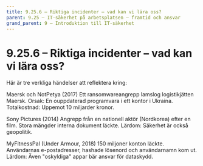```yaml
---
title: 9.25.6 – Riktiga incidenter – vad kan vi lära oss?
parent: 9.25 – IT-säkerhet på arbetsplatsen – framtid och ansvar
grand_parent: 9 – Introduktion till IT-säkerhet
---
```

# 9.25.6 – Riktiga incidenter – vad kan vi lära oss?

Här är tre verkliga händelser att reflektera kring:

Maersk och NotPetya (2017)
 Ett ransomwareangrepp lamslog logistikjätten Maersk. Orsak: En ouppdaterad programvara i ett kontor i Ukraina. Totalkostnad: Uppemot 10 miljarder kronor.

Sony Pictures (2014)
 Angrepp från en nationell aktör (Nordkorea) efter en film. Stora mängder interna dokument läckte. Lärdom: Säkerhet är också geopolitik.

MyFitnessPal (Under Armour, 2018)
 150 miljoner konton läckte. Användarnas e-postadresser, hashade lösenord och användarnamn kom ut. Lärdom: Även "oskyldiga" appar bär ansvar för dataskydd.

